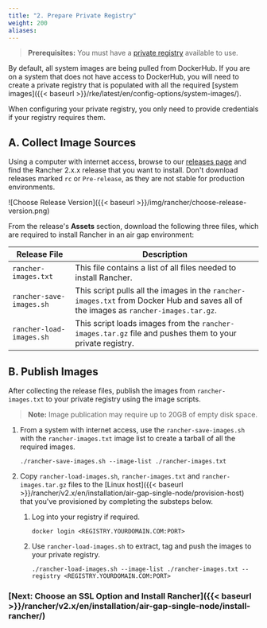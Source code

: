```yaml
---
title: "2. Prepare Private Registry"
weight: 200
aliases:
---
```


>**Prerequisites:** You must have a [private registry](https://docs.docker.com/registry/deploying/) available to use.

By default, all system images are being pulled from DockerHub. If you are on a system that does not have access to DockerHub, you will need to create a private registry that is populated with all the required [system images]({{< baseurl >}}/rke/latest/en/config-options/system-images/).

When configuring your private registry, you only need to provide credentials if your registry requires them.

## A. Collect Image Sources

Using a computer with internet access, browse to our [releases page](https://github.com/rancher/rancher/releases) and find the Rancher 2.x.x release that you want to install. Don't download releases marked `rc` or `Pre-release`, as they are not stable for production environments.

![Choose Release Version]({{< baseurl >}}/img/rancher/choose-release-version.png)

From the release's **Assets** section, download the following three files, which are required to install Rancher in an air gap environment:


| Release File | Description |
| --- | --- |
| `rancher-images.txt` | This file contains a list of all files needed to install Rancher.
| `rancher-save-images.sh` | This script pulls all the images in the `rancher-images.txt` from Docker Hub and saves all of the images as `rancher-images.tar.gz`. |
| `rancher-load-images.sh` | This script loads images from the `rancher-images.tar.gz` file and pushes them to your private registry. |


## B. Publish Images

After collecting the release files, publish the images from `rancher-images.txt` to your private registry using the image scripts.

>**Note:** Image publication may require up to 20GB of empty disk space.

1. From a system with internet access, use the `rancher-save-images.sh` with the `rancher-images.txt` image list to create a tarball of all the required images.

    ```plain
    ./rancher-save-images.sh --image-list ./rancher-images.txt
    ```

1. Copy `rancher-load-images.sh`, `rancher-images.txt` and `rancher-images.tar.gz` files to the [Linux host]({{< baseurl >}}/rancher/v2.x/en/installation/air-gap-single-node/provision-host) that you've provisioned by completing the substeps below.

    1. Log into your registry if required.

        ```plain
        docker login <REGISTRY.YOURDOMAIN.COM:PORT>
        ```

    1. Use `rancher-load-images.sh` to extract, tag and push the images to your private registry.

        ```plain
        ./rancher-load-images.sh --image-list ./rancher-images.txt --registry <REGISTRY.YOURDOMAIN.COM:PORT>
        ```

### [Next: Choose an SSL Option and Install Rancher]({{< baseurl >}}/rancher/v2.x/en/installation/air-gap-single-node/install-rancher/)
